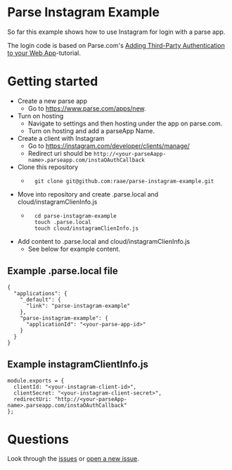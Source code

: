 # Parse Instagram Example
So far this example shows how to use Instagram for login with a parse app.

The login code is based on Parse.com's [Adding Third-Party Authentication to your Web App](https://github.com/ParsePlatform/CloudCodeOAuthGitHubTutorial)-tutorial.

# Getting started
* Create a new parse app
  * Go to https://www.parse.com/apps/new.
* Turn on hosting
  * Navigate to settings and then hosting under the app on parse.com.
  * Turn on hosting and add a parseApp Name.
* Create a client with Instagram
  * Go to https://instagram.com/developer/clients/manage/
  * Redirect uri should be `http://<your-parseAapp-name>.parseapp.com/instaOAuthCallback`
* Clone this repository
  * ```
      git clone git@github.com:raae/parse-instagram-example.git
    ```
* Move into repository and create .parse.local and cloud/instagramClienInfo.js
  * ```
      cd parse-instagram-example
      touch .parse.local
      touch cloud/instagramClienInfo.js
    ```
* Add content to .parse.local and cloud/instagramClienInfo.js
  * See below for example content.

## Example .parse.local file
```
{
  "applications": {
    "_default": {
      "link": "parse-instagram-example"
    },
    "parse-instagram-example": {
      "applicationId": "<your-parse-app-id>"
    }
  }
}
```

## Example instagramClientInfo.js
```
module.exports = {
  clientId: "<your-instagram-client-id>",
  clientSecret: "<your-instagram-client-secret>",
  redirectUri: "http://<your-parseApp-name>.parseapp.com/instaOAuthCallback"
};

```

# Questions
Look through the [issues](https://github.com/raae/parse-instagram-example/issues) or [open a new issue](https://github.com/raae/parse-instagram-example/issues/new).

